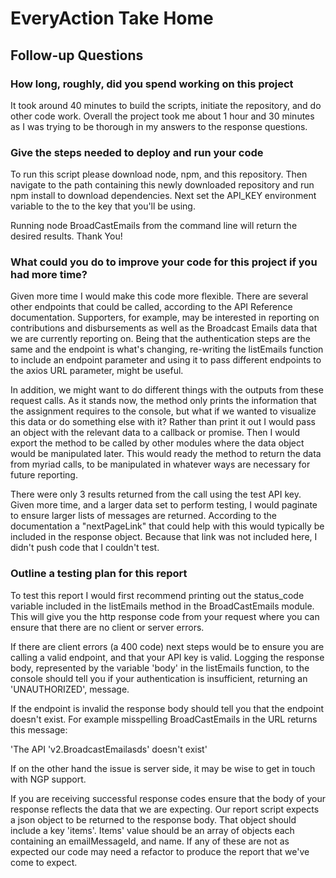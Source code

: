 # EveryAction Take Home

## Follow-up Questions

### How long, roughly, did you spend working on this project

It took around 40 minutes to build the scripts, initiate the repository, and do other code work. Overall the project took me about 1 hour and 30 minutes as I was trying to be thorough in my answers to the response questions.

### Give the steps needed to deploy and run your code

To run this script please download node, npm, and this repository. Then navigate to the path containing this newly downloaded repository and run npm install to download dependencies. Next set the API_KEY environment variable to the to the key that you'll be using.

Running node BroadCastEmails from the command line will return the desired results. Thank You!

### What could you do to improve your code for this project if you had more time?

Given more time I would make this code more flexible. There are several other endpoints that could be called, according to the API Reference documentation. Supporters, for example, may be interested in reporting on contributions and disbursements as well as the Broadcast Emails data that we are currently reporting on. Being that the authentication steps are the same and the endpoint is what's changing, re-writing the listEmails function to include an endpoint parameter and using it to pass different endpoints to the axios URL parameter, might be useful.

In addition, we might want to do different things with the outputs from these request calls. As it stands now, the method only prints the information  that the assignment requires to the console, but what if we wanted to visualize this data or do something else with it? Rather than print it out I would pass an object with the relevant data to a callback or promise. Then I would export the method to be called by other modules where the data object would be manipulated later. This would ready the method to return the data from myriad calls, to be manipulated in whatever ways are necessary for future reporting.

There were only 3 results returned from the call using the test API key. Given more time, and a larger data set to perform testing, I would paginate to ensure larger lists of messages are returned. According to the documentation a "nextPageLink" that could help with this would typically be included in the response object. Because that link was not included here, I didn't push code that I couldn't test.  

### Outline a testing plan for this report

To test this report I would first recommend printing out the status_code variable included in the listEmails method in the BroadCastEmails module. This will give you the http response code from your request where you can ensure that there are no client or server errors.

If there are client errors (a 400 code) next steps would be to ensure you are calling a valid endpoint, and that your API key is valid. Logging the response body, represented by the variable 'body' in the listEmails function, to the console should tell you if your authentication is insufficient, returning an 'UNAUTHORIZED', message.

If the endpoint is invalid the response body should tell you that the endpoint doesn't exist. For example misspelling BroadCastEmails in the URL returns this message:

'The API 'v2.BroadcastEmailasds' doesn't exist'

If on the other hand the issue is server side, it may be wise to get in touch with NGP support.

If you are receiving successful response codes ensure that the body of your response reflects the data that we are expecting. Our report script expects a json object to be returned to the response body. That object should include a key 'items'. Items' value should be an array of objects each containing an emailMessageId, and name. If any of these are not as expected our code may need a refactor to produce the report that we've come to expect.
